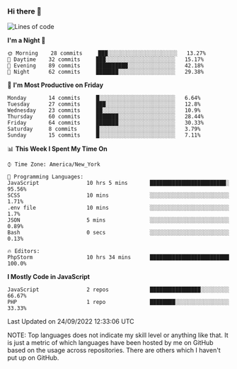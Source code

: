 ### Hi there 👋

<!--
**LynxJinxxy/LynxJinxxy** is a ✨ _special_ ✨ repository because its `README.md` (this file) appears on your GitHub profile.

Here are some ideas to get you started:

- 🔭 I’m currently working on ...
- 🌱 I’m currently learning ...
- 👯 I’m looking to collaborate on ...
- 🤔 I’m looking for help with ...
- 💬 Ask me about ...
- 📫 How to reach me: ...
- 😄 Pronouns: ...
- ⚡ Fun fact: ...
-->

<!--START_SECTION:waka-->
![Lines of code](https://img.shields.io/badge/From%20Hello%20World%20I%27ve%20Written-22%20Thousand%20lines%20of%20code-blue)

**I'm a Night 🦉** 

```text
🌞 Morning    28 commits     ███░░░░░░░░░░░░░░░░░░░░░░   13.27% 
🌆 Daytime    32 commits     ███░░░░░░░░░░░░░░░░░░░░░░   15.17% 
🌃 Evening    89 commits     ██████████░░░░░░░░░░░░░░░   42.18% 
🌙 Night      62 commits     ███████░░░░░░░░░░░░░░░░░░   29.38%

```
📅 **I'm Most Productive on Friday** 

```text
Monday       14 commits     █░░░░░░░░░░░░░░░░░░░░░░░░   6.64% 
Tuesday      27 commits     ███░░░░░░░░░░░░░░░░░░░░░░   12.8% 
Wednesday    23 commits     ██░░░░░░░░░░░░░░░░░░░░░░░   10.9% 
Thursday     60 commits     ███████░░░░░░░░░░░░░░░░░░   28.44% 
Friday       64 commits     ███████░░░░░░░░░░░░░░░░░░   30.33% 
Saturday     8 commits      █░░░░░░░░░░░░░░░░░░░░░░░░   3.79% 
Sunday       15 commits     █░░░░░░░░░░░░░░░░░░░░░░░░   7.11%

```


📊 **This Week I Spent My Time On** 

```text
⌚︎ Time Zone: America/New_York

💬 Programming Languages: 
JavaScript               10 hrs 5 mins       ████████████████████████░   95.56% 
SCSS                     10 mins             ░░░░░░░░░░░░░░░░░░░░░░░░░   1.71% 
.env file                10 mins             ░░░░░░░░░░░░░░░░░░░░░░░░░   1.7% 
JSON                     5 mins              ░░░░░░░░░░░░░░░░░░░░░░░░░   0.89% 
Bash                     0 secs              ░░░░░░░░░░░░░░░░░░░░░░░░░   0.13%

🔥 Editors: 
PhpStorm                 10 hrs 34 mins      █████████████████████████   100.0%

```

**I Mostly Code in JavaScript** 

```text
JavaScript               2 repos             ████████████████░░░░░░░░░   66.67% 
PHP                      1 repo              ████████░░░░░░░░░░░░░░░░░   33.33%

```



 Last Updated on 24/09/2022 12:33:06 UTC
<!--END_SECTION:waka-->
NOTE: Top languages does not indicate my skill level or anything like that. It is just a metric of which languages have been hosted by me on GitHub based on the usage across repositories. There are others which I haven't put up on GitHub.

